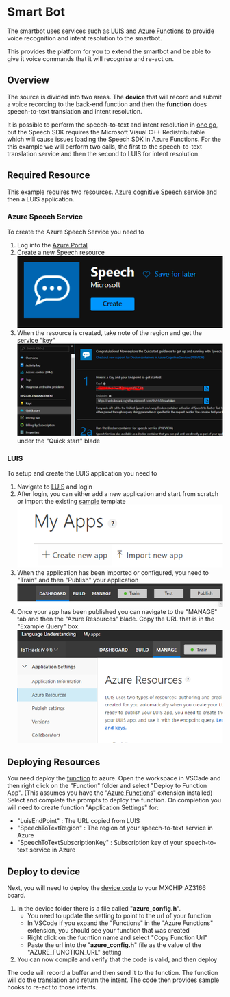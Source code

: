 # Smart Bot
The smartbot uses services such as [LUIS](https://www.luis.ai/) and [Azure Functions](https://azure.microsoft.com/en-us/services/functions/) to provide voice recognition and intent resolution to the smartbot.

This provides the platform for you to extend the smartbot and be able to give it voice commands that it will recognise and re-act on.

## Overview
The source is divided into two areas. The __device__ that will record and submit a voice recording to the back-end function and then the __function__ does speech-to-text translation and intent resolution.

It is possible to perform the speech-to-text and intent resolution in [one go](artifacts/SpeechUnderstanding.cs), but the Speech SDK requires the Microsoft Visual C++ Redistributable which will cause issues loading the Speech SDK in Azure Functions. For the this example we will perform two calls, the first to the speech-to-text translation service and then the second to LUIS for intent resolution. 

## Required Resource
This example requires two resources. [Azure cognitive Speech service](https://azure.microsoft.com/en-us/services/cognitive-services/speech-services/) and then a LUIS application.

### Azure Speech Service
To create the Azure Speech Service you need to 
1. Log into the [Azure Portal](https://portal.azure.com)
2. Create a new Speech resource ![Speech Resource](.images/azure_speech_service.PNG)
3. When the resource is created, take note of the region and get the service "key" ![Speech service keys](.images/azure_speech_service_keys.PNG) under the "Quick start" blade

### LUIS
To setup and create the LUIS application you need to
1. Navigate to [LUIS](https://www.luis.ai) and login
2. After login, you can either add a new application and start from scratch or import the existing [sample](artifacts/IoTHack_SmartBot_LUIS.json) template ![LUIS Apps](.images/luis_apps.PNG)
3. When the application has been imported or configured, you need to "Train" and then "Publish" your application ![LUIS Tabs](.images/luis_tabs.PNG)
4. Once your app has been published you can navigate to the "MANAGE" tab and then the "Azure Resources" blade. Copy the URL that is in the "Example Query" box.  ![LUIS App detail](.images/luis_manage.PNG)

## Deploying Resources
You need deploy the [function](smartbot/function) to azure.
Open the workspace in VSCade and then right click on the "Function" folder and select "Deploy to Function App". (This assumes you have the "[Azure Functions](https://marketplace.visualstudio.com/items?itemName=ms-azuretools.vscode-azurefunctions)" extension installed)
Select and complete the prompts to deploy the function.
On completion you will need to create function "Application Settings" for:
- "LuisEndPoint" : The URL copied from LUIS
- "SpeechToTextRegion" : The region of your speech-to-text service in Azure
- "SpeechToTextSubscriptionKey" : Subscription key of your speech-to-text service in Azure

## Deploy to device 
Next, you will need to deploy the [device code](smartbot/device) to your MXCHIP AZ3166 board. 
1. In the device folder there is a file called "__azure_config.h__". 
    - You need to update the setting to point to the url of your function
    - In VSCode if you expand the "Functions" in the "Azure Functions" extension, you should see your function that was created 
    - Right click on the fucntion name and select "Copy Function Url"
    - Paste the url into the  "__azure_config.h__" file as the value of the "AZURE_FUNCTION_URL" setting
2. You can now compile and verify that the code is valid, and then deploy

The code will record a buffer and then send it to the function. The function will do the translation and return the intent. The code then provides sample hooks to re-act to those intents. 
